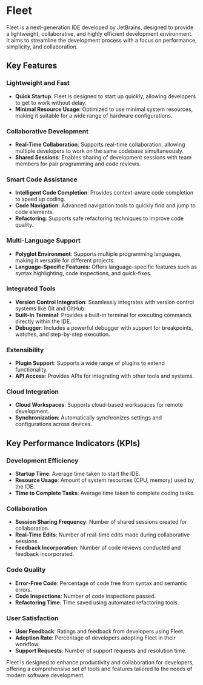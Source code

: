 # Fleet

Fleet is a next-generation IDE developed by JetBrains, designed to provide a lightweight, collaborative, and highly efficient development environment. It aims to streamline the development process with a focus on performance, simplicity, and collaboration.

## Key Features

### Lightweight and Fast
- **Quick Startup**: Fleet is designed to start up quickly, allowing developers to get to work without delay.
- **Minimal Resource Usage**: Optimized to use minimal system resources, making it suitable for a wide range of hardware configurations.

### Collaborative Development
- **Real-Time Collaboration**: Supports real-time collaboration, allowing multiple developers to work on the same codebase simultaneously.
- **Shared Sessions**: Enables sharing of development sessions with team members for pair programming and code reviews.

### Smart Code Assistance
- **Intelligent Code Completion**: Provides context-aware code completion to speed up coding.
- **Code Navigation**: Advanced navigation tools to quickly find and jump to code elements.
- **Refactoring**: Supports safe refactoring techniques to improve code quality.

### Multi-Language Support
- **Polyglot Environment**: Supports multiple programming languages, making it versatile for different projects.
- **Language-Specific Features**: Offers language-specific features such as syntax highlighting, code inspections, and quick-fixes.

### Integrated Tools
- **Version Control Integration**: Seamlessly integrates with version control systems like Git and GitHub.
- **Built-In Terminal**: Provides a built-in terminal for executing commands directly within the IDE.
- **Debugger**: Includes a powerful debugger with support for breakpoints, watches, and step-by-step execution.

### Extensibility
- **Plugin Support**: Supports a wide range of plugins to extend functionality.
- **API Access**: Provides APIs for integrating with other tools and systems.

### Cloud Integration
- **Cloud Workspaces**: Supports cloud-based workspaces for remote development.
- **Synchronization**: Automatically synchronizes settings and configurations across devices.

## Key Performance Indicators (KPIs)

### Development Efficiency
- **Startup Time**: Average time taken to start the IDE.
- **Resource Usage**: Amount of system resources (CPU, memory) used by the IDE.
- **Time to Complete Tasks**: Average time taken to complete coding tasks.

### Collaboration
- **Session Sharing Frequency**: Number of shared sessions created for collaboration.
- **Real-Time Edits**: Number of real-time edits made during collaborative sessions.
- **Feedback Incorporation**: Number of code reviews conducted and feedback incorporated.

### Code Quality
- **Error-Free Code**: Percentage of code free from syntax and semantic errors.
- **Code Inspections**: Number of code inspections passed.
- **Refactoring Time**: Time saved using automated refactoring tools.

### User Satisfaction
- **User Feedback**: Ratings and feedback from developers using Fleet.
- **Adoption Rate**: Percentage of developers adopting Fleet in their workflow.
- **Support Requests**: Number of support requests and resolution time.

Fleet is designed to enhance productivity and collaboration for developers, offering a comprehensive set of tools and features tailored to the needs of modern software development.